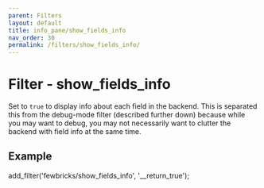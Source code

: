 ```yaml
---
parent: Filters
layout: default
title: info_pane/show_fields_info
nav_order: 30
permalink: /filters/show_fields_info/
---
```


# Filter - show_fields_info

Set to `true` to display info about each field in the backend.
This is separated this from the debug-mode filter (described further down) because while you may want to debug, you
may not necessarily want to clutter the backend with field info at the same time.

## Example

add_filter('fewbricks/show_fields_info', '__return_true');
